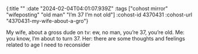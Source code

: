 {:title ""
 :date "2024-02-04T04:01:07.939Z"
 :tags ["cohost mirror" "wifeposting" "old man" "I’m 37 I’m not old"]
 :cohost-id 4370431
 :cohost-url "4370431-my-wife-about-a-gro"}

My wife, about a gross dude on tv: ew, no man, you’re 37, you’re old.
Me: you know, I’m about to turn 37.
Her: there are some thoughts and feelings related to age I need to reconsider